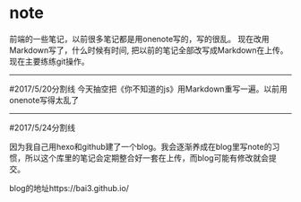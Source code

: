 # note
前端的一些笔记，以前很多笔记都是用onenote写的，写的很乱。 
现在改用Markdown写了，什么时候有时间, 
把以前的笔记全部改写成Markdown在上传。 
现在主要练练git操作。

---
#2017/5/20分割线
今天抽空把《你不知道的js》用Markdown重写一遍。以前用onenote写得太乱了

---
#2017/5/24分割线

因为我自己用hexo和github建了一个blog。我会逐渐养成在blog里写note的习惯，所以这个库里的笔记会定期整合好一套在上传，而blog可能有修改就会提交。

blog的地址https://bai3.github.io/
